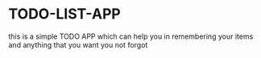 # TODO-LIST-APP
this is a simple TODO APP which can help you in remembering your items and  anything that you want you not forgot
